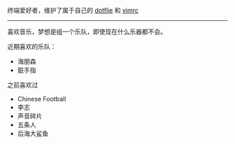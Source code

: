终端爱好者，维护了属于自己的 [dotflie](https://github.com/kang8/.dotfiles) 和 [vimrc](https://github.com/kang8/vimrc)

---

喜欢音乐，梦想是组一个乐队，即使现在什么乐器都不会。

近期喜欢的乐队：
* 海朋森
* 脏手指

之前喜欢过
* Chinese Football
* 李志
* 声音碎片
* 五条人
* 后海大鲨鱼
